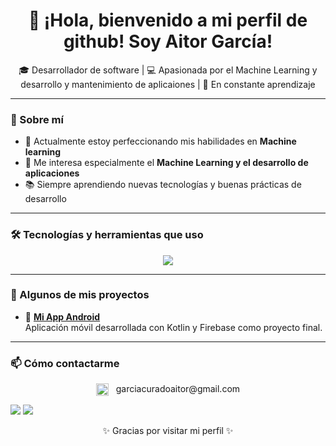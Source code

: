 <h1 align="center">👋 ¡Hola, bienvenido a mi perfil de github! Soy Aitor García!</h1>

<p align="center">
  🎓 Desarrollador de software | 💻 Apasionada por el Machine Learning y desarrollo y mantenimiento de aplicaiones | 🚀 En constante aprendizaje
</p>

---

### 🧠 Sobre mí

- 🌱 Actualmente estoy perfeccionando mis habilidades en **Machine learning**  
- 🤖 Me interesa especialmente el **Machine Learning y el desarrollo de aplicaciones**  
- 📚 Siempre aprendiendo nuevas tecnologías y buenas prácticas de desarrollo  

---

### 🛠️ Tecnologías y herramientas que uso

<p align="center">
<img src="https://skillicons.dev/icons?i=androidstudio,kotlin,java,python,js,cs,dotnet,cpp,git,github,vscode,tensorflow" />
</p>

---

### 🚀 Algunos de mis proyectos

- 📱 [**Mi App Android**](https://github.com/AitorGC98/GameList)  
  Aplicación móvil desarrollada con Kotlin y Firebase como proyecto final.

---

### 📫 Cómo contactarme

<p align="center">
<p align="center">
  <img src="https://raw.githubusercontent.com/simple-icons/simple-icons/develop/icons/gmail.svg" alt="Gmail" width="20" height="20" style="vertical-align:middle;"/>
  &nbsp; garciacuradoaitor@gmail.com
</p>
  <a href="https://www.linkedin.com/in/aitor-garcía-curado"><img src="https://img.shields.io/badge/-LinkedIn-blue?style=flat&logo=linkedin&logoColor=white"/></a>
  <a href="https://github.com/AitorGC98"><img src="https://img.shields.io/badge/-GitHub-gray?style=flat&logo=github&logoColor=white"/></a>
</p>

<p align="center">✨ Gracias por visitar mi perfil ✨</p>
